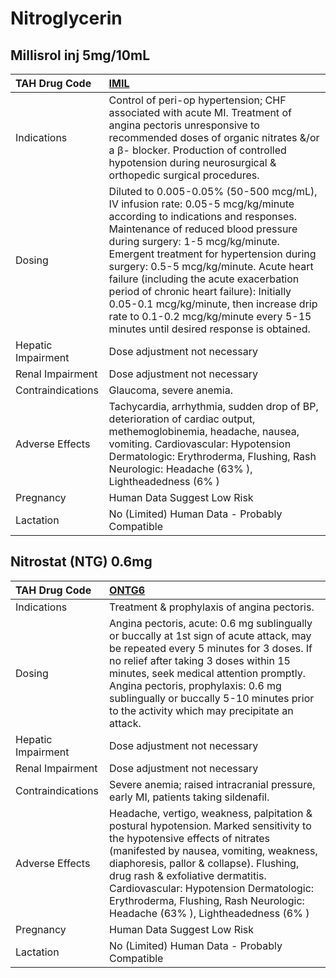 # Nitroglycerin

## Millisrol inj 5mg/10mL

| TAH Drug Code      | [**IMIL**](https://www.tahsda.org.tw/drugs/hissearch.php?drug_code=IMIL)                                                                                                                                                                                                                                                                                                                                                                                                                                   |
|:-------------------|:-----------------------------------------------------------------------------------------------------------------------------------------------------------------------------------------------------------------------------------------------------------------------------------------------------------------------------------------------------------------------------------------------------------------------------------------------------------------------------------------------------------|
| Indications        | Control of peri-op hypertension; CHF associated with acute MI. Treatment of angina pectoris unresponsive to recommended doses of organic nitrates &/or a β- blocker. Production of controlled hypotension during neurosurgical & orthopedic surgical procedures.                                                                                                                                                                                                                                           |
| Dosing             | Diluted to 0.005-0.05% (50-500 mcg/mL), IV infusion rate: 0.05-5 mcg/kg/minute according to indications and responses. Maintenance of reduced blood pressure during surgery: 1-5 mcg/kg/minute. Emergent treatment for hypertension during surgery: 0.5-5 mcg/kg/minute. Acute heart failure (including the acute exacerbation period of chronic heart failure): Initially 0.05-0.1 mcg/kg/minute, then increase drip rate to 0.1-0.2 mcg/kg/minute every 5-15 minutes until desired response is obtained. |
| Hepatic Impairment | Dose adjustment not necessary                                                                                                                                                                                                                                                                                                                                                                                                                                                                              |
| Renal Impairment   | Dose adjustment not necessary                                                                                                                                                                                                                                                                                                                                                                                                                                                                              |
| Contraindications  | Glaucoma, severe anemia.                                                                                                                                                                                                                                                                                                                                                                                                                                                                                   |
| Adverse Effects    | Tachycardia, arrhythmia, sudden drop of BP, deterioration of cardiac output, methemoglobinemia, headache, nausea, vomiting. Cardiovascular: Hypotension Dermatologic: Erythroderma, Flushing, Rash Neurologic: Headache (63% ), Lightheadedness (6% )                                                                                                                                                                                                                                                      |
| Pregnancy          | Human Data Suggest Low Risk                                                                                                                                                                                                                                                                                                                                                                                                                                                                                |
| Lactation          | No (Limited) Human Data - Probably Compatible                                                                                                                                                                                                                                                                                                                                                                                                                                                              |

## Nitrostat (NTG) 0.6mg

| TAH Drug Code      | [**ONTG6**](https://www.tahsda.org.tw/drugs/hissearch.php?drug_code=ONTG6)                                                                                                                                                                                                                                                                                                     |
|:-------------------|:-------------------------------------------------------------------------------------------------------------------------------------------------------------------------------------------------------------------------------------------------------------------------------------------------------------------------------------------------------------------------------|
| Indications        | Treatment & prophylaxis of angina pectoris.                                                                                                                                                                                                                                                                                                                                    |
| Dosing             | Angina pectoris, acute: 0.6 mg sublingually or buccally at 1st sign of acute attack, may be repeated every 5 minutes for 3 doses. If no relief after taking 3 doses within 15 minutes, seek medical attention promptly. Angina pectoris, prophylaxis: 0.6 mg sublingually or buccally 5-10 minutes prior to the activity which may precipitate an attack.                      |
| Hepatic Impairment | Dose adjustment not necessary                                                                                                                                                                                                                                                                                                                                                  |
| Renal Impairment   | Dose adjustment not necessary                                                                                                                                                                                                                                                                                                                                                  |
| Contraindications  | Severe anemia; raised intracranial pressure, early MI, patients taking sildenafil.                                                                                                                                                                                                                                                                                             |
| Adverse Effects    | Headache, vertigo, weakness, palpitation & postural hypotension. Marked sensitivity to the hypotensive effects of nitrates (manifested by nausea, vomiting, weakness, diaphoresis, pallor & collapse). Flushing, drug rash & exfoliative dermatitis. Cardiovascular: Hypotension Dermatologic: Erythroderma, Flushing, Rash Neurologic: Headache (63% ), Lightheadedness (6% ) |
| Pregnancy          | Human Data Suggest Low Risk                                                                                                                                                                                                                                                                                                                                                    |
| Lactation          | No (Limited) Human Data - Probably Compatible                                                                                                                                                                                                                                                                                                                                  |


